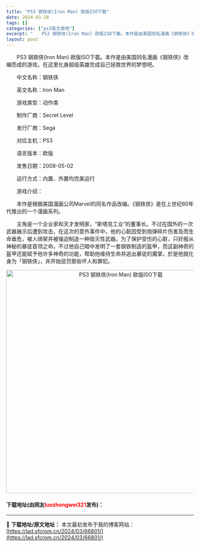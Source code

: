 ```yaml
---
title: "PS3 钢铁侠(Iron Man) 欧版ISO下载"
date: 2024-03-28
tags: []
categories: ["ps3英文游戏"]
excerpt: "　　PS3 钢铁侠(Iron Man) 欧版ISO下载。本作是由美国同名漫画《钢铁侠》改编而成的游戏，在这里化身超级英雄完成自己拯救世界的梦想吧。 　　中文名称：钢铁侠 　　英文名称：Iron Man 　　游戏类型：动作类 　　制作厂商：Secret Level 　　发行厂商：Sega 　　对应主机&hellip;"
layout: post
---
```


 <p>　　PS3 钢铁侠(Iron Man) 欧版ISO下载。本作是由美国同名漫画《钢铁侠》改编而成的游戏，在这里化身超级英雄完成自己拯救世界的梦想吧。</p> <p>　　中文名称：钢铁侠</p> <p>　　英文名称：Iron Man</p> <p>　　游戏类型：动作类</p> <p>　　制作厂商：Secret Level</p> <p>　　发行厂商：Sega</p> <p>　　对应主机：PS3</p> <p>　　语言版本：欧版</p> <p>　　发售日期：2008-05-02</p> <p>　　运行方式：内置、外置均完美运行</p> <p>　　游戏介绍：</p> <p>　　本作是根据美国漫画公司Marvel的同名作品改编。《钢铁侠》是在上世纪60年代推出的一个漫画系列。</p> <p>　　主角是一个企业家和天才发明家，&ldquo;斯塔克工业&rdquo;的董事长。不过在国外的一次武器展示后遭到攻击，在这次的意外事件中，他的心脏因受到炮弹碎片伤害及而生命垂危，被人绑架并被强迫制造一种毁灭性武器。为了保护受伤的心脏，只好服从神秘的暴徒首领之命。不过他自己暗中发明了一套钢铁制造的盔甲，而这副神奇的盔甲还能赋予他许多神奇的功能，帮助他维持生命并逃出暴徒的魔掌。於是他就化身为「钢铁侠」，并开始惩罚那些坏人和罪犯。</p> <p align="center"><img align="" border="0" src="https://lad.sfcrom.cn/wp-content/uploads/2024/03/20240328_66051cff0e522.jpg" width="600" alt="PS3 钢铁侠(Iron Man) 欧版ISO下载" /></p> <p><h4>下载地址(由网友<font color="red">luozhongwei321</font>发布)：</h4></p> 

---
📖 **下载地址/原文地址：** 本文最初发布于我的博客网站：[https://lad.sfcrom.cn/2024/03/66801/](https://lad.sfcrom.cn/2024/03/66801/)
